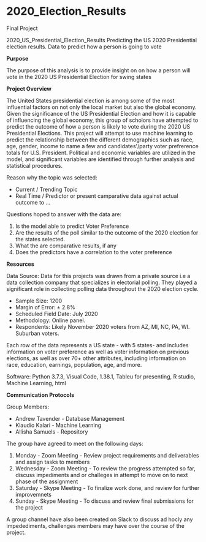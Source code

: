 # 2020_Election_Results
Final Project

2020_US_Presidential_Election_Results
Predicting the US 2020 Presidential election results. Data to predict how a person is going to vote

**Purpose**

The purpose of this analysis is to provide insight on on how a person will vote in the 2020 US Presidential Election for swing states

**Project Overview**

The United States presidential election is among some of the most influential factors on not only the local market but also the global economy. Given the significance of the US Presidential Election and how it is capable of influencing the global economy, this group of scholors have attempted to predict the outcome of how a person is likely to vote during the 2020 US Presidential Elections. This project will attempt to use machine learning to predict the relationship between the different demographics such as race, age, gender, income to name a few and candidates'/party voter prefrerence totals for U.S. President. Political and economic variables are utilized in the model, and significant variables are identified through further analysis and statistical procedures.

Reason why the topic was selected:

- Current / Trending Topic
- Real Time / Predictor or present camparative data against actual outcome to ...

Questions hoped to answer with the data are:

1. Is the model able to predict Voter Preference
2. Are the results of the poll similar to the outcome of the 2020 election for the states selected.
3. What the are comparative results, if any
4. Does the predictors have a correlation to the voter preference

**Resources**

Data Source: Data for this projects was drawn from a private source i.e a data collection company that specializes in electorial polling. They played a significant role in collecting polling data throughout the 2020 election cycle.

- Sample Size: 1200
- Margin of Error: ± 2.8%
- Scheduled Field Date: July 2020
- Methodology: Online panel.
- Respondents: Likely November 2020 voters from AZ, MI, NC, PA, WI. Suburban voters.

Each row of the data represents a US state - with 5 states- and includes information on voter preference as well as voter information on previous elections, as well as over 70+ other attributes, including information on race, education, earnings, population, age, and more.

Software: Python 3.7.3, Visual Code, 1.38.1, Tableu for presenting, R studio, Machine Learning, html

**Communication Protocols**

Group Members:

- Andrew Tavender - Database Management
- Klaudio Kalari - Machine Learning
- Allisha Samuels - Repository

The group have agreed to meet on the following days:

1. Monday - Zoom Meeting - Review project requirements and deliverables and assign tasks to members
2. Wednesday - Zoom Meeting - To review the progress attempted so far, discuss impediments and or challeges in attempt to move on to next phase of the assignment
3. Saturday - Skype Meeting - To finalize work done, and review for further improvemnets
4. Sunday - Skype Meeting - To discuss and review final submissions for the project

A group channel have also been created on Slack to discuss ad hocly any impedediments, challenges members may have over the course of the project.
